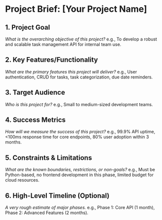 # Project Brief: [Your Project Name]

## 1. Project Goal
*What is the overarching objective of this project?*
e.g., To develop a robust and scalable task management API for internal team use.

## 2. Key Features/Functionality
*What are the primary features this project will deliver?*
e.g., User authentication, CRUD for tasks, task categorization, due date reminders.

## 3. Target Audience
*Who is this project for?*
e.g., Small to medium-sized development teams.

## 4. Success Metrics
*How will we measure the success of this project?*
e.g., 99.9% API uptime, <100ms response time for core endpoints, 80% user adoption within 3 months.

## 5. Constraints & Limitations
*What are the known boundaries, restrictions, or non-goals?*
e.g., Must be Python-based, no frontend development in this phase, limited budget for cloud resources.

## 6. High-Level Timeline (Optional)
*A very rough estimate of major phases.*
e.g., Phase 1: Core API (1 month), Phase 2: Advanced Features (2 months).